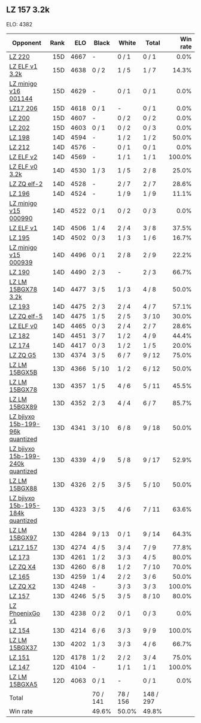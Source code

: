 ## LZ 157 3.2k ##

ELO: 4382

Opponent | Rank | ELO | Black | White | Total | Win rate
---------|-----:|----:|-------|-------|-------|-------:
[LZ 220](LZ%20220.md) | 15D | 4667 | - | 0 / 1 | 0 / 1 | 0.0%
[LZ ELF v1 3.2k](LZ%20ELF%20v1%203.2k.md) | 15D | 4638 | 0 / 2 | 1 / 5 | 1 / 7 | 14.3%
[LZ minigo v16 001144](LZ%20minigo%20v16%20001144.md) | 15D | 4629 | - | 0 / 1 | 0 / 1 | 0.0%
[LZ17 206](LZ17%20206.md) | 15D | 4618 | 0 / 1 | - | 0 / 1 | 0.0%
[LZ 200](LZ%20200.md) | 15D | 4607 | - | 0 / 2 | 0 / 2 | 0.0%
[LZ 202](LZ%20202.md) | 15D | 4603 | 0 / 1 | 0 / 2 | 0 / 3 | 0.0%
[LZ 198](LZ%20198.md) | 14D | 4594 | - | 1 / 2 | 1 / 2 | 50.0%
[LZ 212](LZ%20212.md) | 14D | 4576 | - | 0 / 1 | 0 / 1 | 0.0%
[LZ ELF v2](LZ%20ELF%20v2.md) | 14D | 4569 | - | 1 / 1 | 1 / 1 | 100.0%
[LZ ELF v0 3.2k](LZ%20ELF%20v0%203.2k.md) | 14D | 4530 | 1 / 3 | 1 / 5 | 2 / 8 | 25.0%
[LZ ZQ elf-2](LZ%20ZQ%20elf-2.md) | 14D | 4528 | - | 2 / 7 | 2 / 7 | 28.6%
[LZ 196](LZ%20196.md) | 14D | 4524 | - | 1 / 9 | 1 / 9 | 11.1%
[LZ minigo v15 000990](LZ%20minigo%20v15%20000990.md) | 14D | 4522 | 0 / 1 | 0 / 2 | 0 / 3 | 0.0%
[LZ ELF v1](LZ%20ELF%20v1.md) | 14D | 4506 | 1 / 4 | 2 / 4 | 3 / 8 | 37.5%
[LZ 195](LZ%20195.md) | 14D | 4502 | 0 / 3 | 1 / 3 | 1 / 6 | 16.7%
[LZ minigo v15 000939](LZ%20minigo%20v15%20000939.md) | 14D | 4496 | 0 / 1 | 2 / 8 | 2 / 9 | 22.2%
[LZ 190](LZ%20190.md) | 14D | 4490 | 2 / 3 | - | 2 / 3 | 66.7%
[LZ LM 15BGX78 3.2k](LZ%20LM%2015BGX78%203.2k.md) | 14D | 4477 | 3 / 5 | 1 / 3 | 4 / 8 | 50.0%
[LZ 193](LZ%20193.md) | 14D | 4475 | 2 / 3 | 2 / 4 | 4 / 7 | 57.1%
[LZ ZQ elf-5](LZ%20ZQ%20elf-5.md) | 14D | 4475 | 1 / 5 | 2 / 5 | 3 / 10 | 30.0%
[LZ ELF v0](LZ%20ELF%20v0.md) | 14D | 4465 | 0 / 3 | 2 / 4 | 2 / 7 | 28.6%
[LZ 182](LZ%20182.md) | 14D | 4451 | 3 / 7 | 1 / 2 | 4 / 9 | 44.4%
[LZ 174](LZ%20174.md) | 14D | 4417 | 0 / 3 | 1 / 2 | 1 / 5 | 20.0%
[LZ ZQ G5](LZ%20ZQ%20G5.md) | 13D | 4374 | 3 / 5 | 6 / 7 | 9 / 12 | 75.0%
[LZ LM 15BGX5B](LZ%20LM%2015BGX5B.md) | 13D | 4366 | 5 / 10 | 1 / 2 | 6 / 12 | 50.0%
[LZ LM 15BGX78](LZ%20LM%2015BGX78.md) | 13D | 4357 | 1 / 5 | 4 / 6 | 5 / 11 | 45.5%
[LZ LM 15BGX89](LZ%20LM%2015BGX89.md) | 13D | 4352 | 2 / 3 | 4 / 4 | 6 / 7 | 85.7%
[LZ bjiyxo 15b-199-96k quantized](LZ%20bjiyxo%2015b-199-96k%20quantized.md) | 13D | 4341 | 3 / 10 | 6 / 8 | 9 / 18 | 50.0%
[LZ bjiyxo 15b-199-240k quantized](LZ%20bjiyxo%2015b-199-240k%20quantized.md) | 13D | 4339 | 4 / 9 | 5 / 8 | 9 / 17 | 52.9%
[LZ LM 15BGX88](LZ%20LM%2015BGX88.md) | 13D | 4326 | 2 / 5 | 3 / 5 | 5 / 10 | 50.0%
[LZ bjiyxo 15b-195-184k quantized](LZ%20bjiyxo%2015b-195-184k%20quantized.md) | 13D | 4323 | 3 / 5 | 4 / 6 | 7 / 11 | 63.6%
[LZ LM 15BGX97](LZ%20LM%2015BGX97.md) | 13D | 4284 | 9 / 13 | 0 / 1 | 9 / 14 | 64.3%
[LZ17 157](LZ17%20157.md) | 13D | 4274 | 4 / 5 | 3 / 4 | 7 / 9 | 77.8%
[LZ 173](LZ%20173.md) | 13D | 4261 | 1 / 2 | 3 / 3 | 4 / 5 | 80.0%
[LZ ZQ X4](LZ%20ZQ%20X4.md) | 13D | 4260 | 6 / 8 | 1 / 2 | 7 / 10 | 70.0%
[LZ 165](LZ%20165.md) | 13D | 4259 | 1 / 4 | 2 / 2 | 3 / 6 | 50.0%
[LZ ZQ X2](LZ%20ZQ%20X2.md) | 13D | 4248 | - | 3 / 3 | 3 / 3 | 100.0%
[LZ 157](LZ%20157.md) | 13D | 4246 | 5 / 5 | 3 / 5 | 8 / 10 | 80.0%
[LZ PhoenixGo v1](LZ%20PhoenixGo%20v1.md) | 13D | 4238 | 0 / 2 | 0 / 1 | 0 / 3 | 0.0%
[LZ 154](LZ%20154.md) | 13D | 4214 | 6 / 6 | 3 / 3 | 9 / 9 | 100.0%
[LZ LM 15BGX37](LZ%20LM%2015BGX37.md) | 13D | 4202 | 1 / 3 | 3 / 3 | 4 / 6 | 66.7%
[LZ 151](LZ%20151.md) | 12D | 4178 | 1 / 2 | 2 / 2 | 3 / 4 | 75.0%
[LZ 147](LZ%20147.md) | 12D | 4104 | - | 1 / 1 | 1 / 1 | 100.0%
[LZ LM 15BGXA5](LZ%20LM%2015BGXA5.md) | 12D | 4063 | 0 / 1 | - | 0 / 1 | 0.0%
Total | | | 70 / 141 | 78 / 156 | 148 / 297 | 
Win rate| | | 49.6% | 50.0% | 49.8% | 
